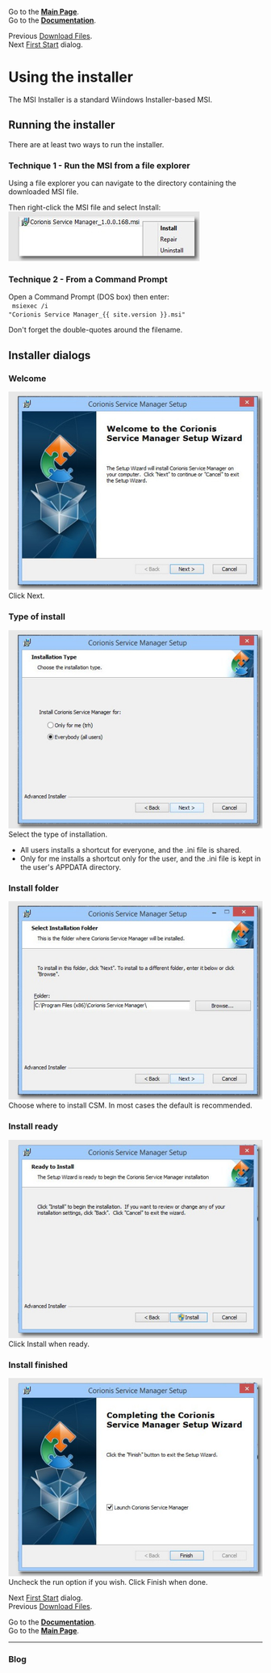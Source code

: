 Go to the [**Main Page**](index).<br/>
Go to the [**Documentation**](help).

Previous [Download Files](downloads).<br/>
Next [First Start](firststart) dialog.

# Using the installer
The MSI Installer is a standard Wiindows Installer-based MSI.

## Running the installer
 There are at least two ways to run the installer.

### Technique 1 - Run the MSI from a file explorer
Using a file explorer you can navigate to the directory containing the downloaded MSI file.

Then right-click the MSI file and select Install:<br/>
![Install MSI](res/ss-open-installer.jpg "Install MSI")<br/>

### Technique 2 - From a Command Prompt
Open a Command Prompt (DOS box) then enter:<br/>
<code> msiexec /i "Corionis Service Manager_{{ site.version }}.msi" </code>

Don't forget the double-quotes around the filename.

## Installer dialogs

### Welcome
![Welcome dialog](res/ss-install-welcome.jpg "Welcome dialog")<br/>
Click Next.

### Type of install
![Install type dialog](res/ss-install-type.jpg "Install type dialog")<br/>
Select the type of installation.
 * All users installs a shortcut for everyone, and the .ini file is shared.
 * Only for me installs a shortcut only for the user, and the .ini file is kept in the user's APPDATA directory.

### Install folder
![Install folder dialog](res/ss-install-folder.jpg "Install folder dialog")<br/>
Choose where to install CSM. In most cases the default is recommended.

### Install ready
![Install ready dialog](res/ss-install-ready.jpg "Install ready dialog")<br/>
Click Install when ready.

### Install finished
![Install finish dialog](res/ss-install-finish.jpg "Install finish dialog")<br/>
Uncheck the run option if you wish. Click Finish when done.

Next [First Start](firststart) dialog.<br/>
Previous [Download Files](downloads).

Go to the [**Documentation**](help).<br/>
Go to the [**Main Page**](index).

---

### Blog
